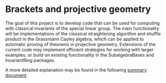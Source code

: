 # Brackets and projective geometry

The goal of this project is to develop code that can be used for computing with classical invariants of the special linear group. The main functionality will be implementations of the classical straightening algorithm and shuffle product in the Grassmann Cayley algebra, which can be applied to automatic proving of theorems in projective geometry. Extensions of the current code may implement efficient strategies for working with larger examples, or build on existing functionality in the SubalgebraBases and InvariantRing packages.

A more detailed explanation may be found in the following [summary document](summary.pdf).
